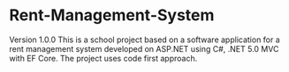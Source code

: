 # Rent-Management-System
Version 1.0.0
This is a school project based on a software application for a rent management system developed on ASP.NET using C#, .NET 5.0 MVC with EF Core. The project uses code first approach.
